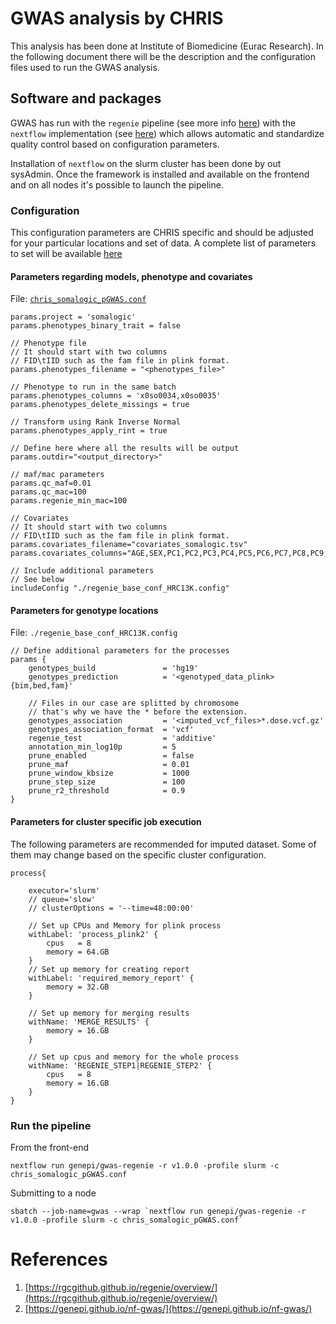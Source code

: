 # GWAS analysis by CHRIS

This analysis has been done at Institute of Biomedicine (Eurac Research). 
In the following document there will be the description and the configuration files
used to run the GWAS analysis.

## Software and packages

GWAS has run with the `regenie` pipeline (see more info [here](https://rgcgithub.github.io/regenie/overview/)) 
with the `nextflow` implementation (see [here](https://genepi.github.io/nf-gwas))
which allows automatic and standardize quality control based on configuration 
parameters.

Installation of `nextflow` on the slurm cluster has been done by out sysAdmin.
Once the framework is installed and available on the frontend and on all nodes
it's possible to launch the pipeline.

### Configuration 

This configuration parameters are CHRIS specific and should be adjusted for your
particular locations and set of data. A complete list of parameters to set will be available [here](https://genepi.github.io/nf-gwas/)


#### Parameters regarding models, phenotype and covariates

File: [`chris_somalogic_pGWAS.conf`](chris_somalogic_pGWAS.conf)

```{java}
params.project = 'somalogic'
params.phenotypes_binary_trait = false

// Phenotype file
// It should start with two columns
// FID\tIID such as the fam file in plink format.
params.phenotypes_filename = "<phenotypes_file>"

// Phenotype to run in the same batch
params.phenotypes_columns = 'x0so0034,x0so0035'
params.phenotypes_delete_missings = true

// Transform using Rank Inverse Normal
params.phenotypes_apply_rint = true

// Define here where all the results will be output
params.outdir="<output_directory>"

// maf/mac parameters
params.qc_maf=0.01
params.qc_mac=100
params.regenie_min_mac=100

// Covariates
// It should start with two columns
// FID\tIID such as the fam file in plink format.
params.covariates_filename="covariates_somalogic.tsv"
params.covariates_columns="AGE,SEX,PC1,PC2,PC3,PC4,PC5,PC6,PC7,PC8,PC9,PC10,PlateId"

// Include additional parameters
// See below
includeConfig "./regenie_base_conf_HRC13K.config"
```


#### Parameters for genotype locations

File: `./regenie_base_conf_HRC13K.config`

```{java}
// Define additional parameters for the processes
params {
    genotypes_build               = 'hg19'
    genotypes_prediction          = '<genotyped_data_plink>{bim,bed,fam}'

    // Files in our case are splitted by chromosome
    // that's why we have the * before the extension.
    genotypes_association         = '<imputed_vcf_files>*.dose.vcf.gz'
    genotypes_association_format  = 'vcf'
    regenie_test                  = 'additive'
    annotation_min_log10p         = 5
    prune_enabled                 = false 
    prune_maf                     = 0.01
    prune_window_kbsize           = 1000
    prune_step_size               = 100
    prune_r2_threshold            = 0.9
}
```

#### Parameters for cluster specific job execution

The following parameters are recommended for imputed dataset. Some of them may
change based on the specific cluster configuration.

```
process{

    executor='slurm'
    // queue='slow'
    // clusterOptions = '--time=48:00:00'

    // Set up CPUs and Memory for plink process
    withLabel: 'process_plink2' {
        cpus   = 8
        memory = 64.GB
    }
    // Set up memory for creating report
    withLabel: 'required_memory_report' {
        memory = 32.GB
    }

    // Set up memory for merging results
    withName: 'MERGE_RESULTS' {
        memory = 16.GB
    }

    // Set up cpus and memory for the whole process
    withName: 'REGENIE_STEP1|REGENIE_STEP2' {
        cpus   = 8
        memory = 16.GB
    }
}
```

### Run the pipeline

From the front-end
```{bash}
nextflow run genepi/gwas-regenie -r v1.0.0 -profile slurm -c chris_somalogic_pGWAS.conf
```

Submitting to a node

```{bash}
sbatch --job-name=gwas --wrap `nextflow run genepi/gwas-regenie -r v1.0.0 -profile slurm -c chris_somalogic_pGWAS.conf`
```

# References

1. [https://rgcgithub.github.io/regenie/overview/](https://rgcgithub.github.io/regenie/overview/) 
2. [https://genepi.github.io/nf-gwas/](https://genepi.github.io/nf-gwas/) 
